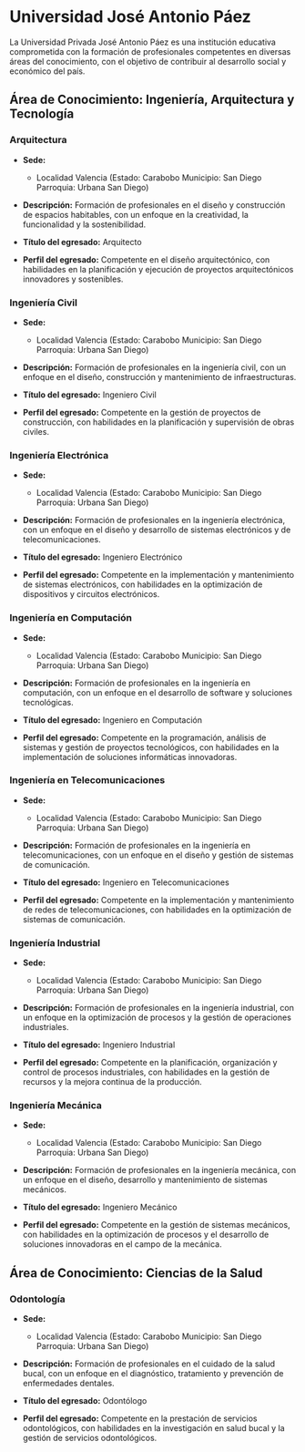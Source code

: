 # Universidad José Antonio Páez

La Universidad Privada José Antonio Páez es una institución educativa comprometida con la formación de profesionales competentes en diversas áreas del conocimiento, con el objetivo de contribuir al desarrollo social y económico del país.

## Área de Conocimiento: Ingeniería, Arquitectura y Tecnología

### Arquitectura

* **Sede:** 
  * Localidad Valencia (Estado: Carabobo Municipio: San Diego Parroquia: Urbana San Diego)

* **Descripción:** 
  Formación de profesionales en el diseño y construcción de espacios habitables, con un enfoque en la creatividad, la funcionalidad y la sostenibilidad.

* **Título del egresado:** 
  Arquitecto

* **Perfil del egresado:** 
  Competente en el diseño arquitectónico, con habilidades en la planificación y ejecución de proyectos arquitectónicos innovadores y sostenibles.

### Ingeniería Civil

* **Sede:** 
  * Localidad Valencia (Estado: Carabobo Municipio: San Diego Parroquia: Urbana San Diego)

* **Descripción:** 
  Formación de profesionales en la ingeniería civil, con un enfoque en el diseño, construcción y mantenimiento de infraestructuras.

* **Título del egresado:** 
  Ingeniero Civil

* **Perfil del egresado:** 
  Competente en la gestión de proyectos de construcción, con habilidades en la planificación y supervisión de obras civiles.

### Ingeniería Electrónica

* **Sede:** 
  * Localidad Valencia (Estado: Carabobo Municipio: San Diego Parroquia: Urbana San Diego)

* **Descripción:** 
  Formación de profesionales en la ingeniería electrónica, con un enfoque en el diseño y desarrollo de sistemas electrónicos y de telecomunicaciones.

* **Título del egresado:** 
  Ingeniero Electrónico

* **Perfil del egresado:** 
  Competente en la implementación y mantenimiento de sistemas electrónicos, con habilidades en la optimización de dispositivos y circuitos electrónicos.

### Ingeniería en Computación

* **Sede:** 
  * Localidad Valencia (Estado: Carabobo Municipio: San Diego Parroquia: Urbana San Diego)

* **Descripción:** 
  Formación de profesionales en la ingeniería en computación, con un enfoque en el desarrollo de software y soluciones tecnológicas.

* **Título del egresado:** 
  Ingeniero en Computación

* **Perfil del egresado:** 
  Competente en la programación, análisis de sistemas y gestión de proyectos tecnológicos, con habilidades en la implementación de soluciones informáticas innovadoras.

### Ingeniería en Telecomunicaciones

* **Sede:** 
  * Localidad Valencia (Estado: Carabobo Municipio: San Diego Parroquia: Urbana San Diego)

* **Descripción:** 
  Formación de profesionales en la ingeniería en telecomunicaciones, con un enfoque en el diseño y gestión de sistemas de comunicación.

* **Título del egresado:** 
  Ingeniero en Telecomunicaciones

* **Perfil del egresado:** 
  Competente en la implementación y mantenimiento de redes de telecomunicaciones, con habilidades en la optimización de sistemas de comunicación.

### Ingeniería Industrial

* **Sede:** 
  * Localidad Valencia (Estado: Carabobo Municipio: San Diego Parroquia: Urbana San Diego)

* **Descripción:** 
  Formación de profesionales en la ingeniería industrial, con un enfoque en la optimización de procesos y la gestión de operaciones industriales.

* **Título del egresado:** 
  Ingeniero Industrial

* **Perfil del egresado:** 
  Competente en la planificación, organización y control de procesos industriales, con habilidades en la gestión de recursos y la mejora continua de la producción.

### Ingeniería Mecánica

* **Sede:** 
  * Localidad Valencia (Estado: Carabobo Municipio: San Diego Parroquia: Urbana San Diego)

* **Descripción:** 
  Formación de profesionales en la ingeniería mecánica, con un enfoque en el diseño, desarrollo y mantenimiento de sistemas mecánicos.

* **Título del egresado:** 
  Ingeniero Mecánico

* **Perfil del egresado:** 
  Competente en la gestión de sistemas mecánicos, con habilidades en la optimización de procesos y el desarrollo de soluciones innovadoras en el campo de la mecánica.

## Área de Conocimiento: Ciencias de la Salud

### Odontología

* **Sede:** 
  * Localidad Valencia (Estado: Carabobo Municipio: San Diego Parroquia: Urbana San Diego)

* **Descripción:** 
  Formación de profesionales en el cuidado de la salud bucal, con un enfoque en el diagnóstico, tratamiento y prevención de enfermedades dentales.

* **Título del egresado:** 
  Odontólogo

* **Perfil del egresado:** 
  Competente en la prestación de servicios odontológicos, con habilidades en la investigación en salud bucal y la gestión de servicios odontológicos.
